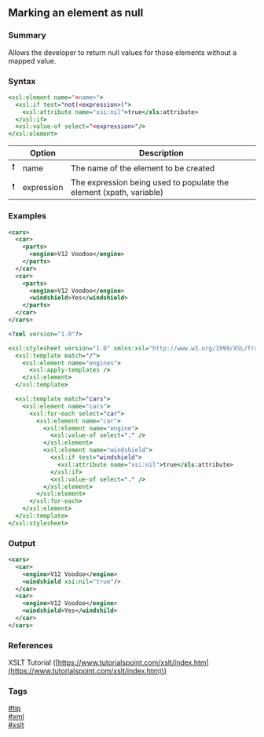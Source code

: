 ## Marking an element as null

### Summary
Allows the developer to return null values for those elements without a mapped value.

### Syntax
```xslt
<xsl:element name="<name>">
  <xsl:if test="not(<expression>)">
    <xsl:attribute name="xsi:nil">true</xls:attribute>
  </xsl:if>
  <xsl:value-of select="<expression>"/>
</xsl:element>
```

|               | Option     | Description                                                         |
| :-----------: | ---------- | ------------------------------------------------------------------- |
| :exclamation: | name       | The name of the element to be created                               |
| :exclamation: | expression | The expression being used to populate the element (xpath, variable) |

### Examples
```xml
<cars>
  <car>
    <parts>
      <engine>V12 Voodoo</engine>
    </parts>
  </car>
  <car>
    <parts>
      <engine>V12 Voodoo</engine>
      <windshield>Yes</windshield>
    </parts>
  </car>
</cars>
```

```xslt
<?xml version="1.0"?>

<xsl:stylesheet version="1.0" xmlns:xsl="http://www.w3.org/1999/XSL/Transform">
  <xsl:template match="/">
    <xsl:element name="engines">
      <xsl:apply-templates />
    </xsl:element>
  </xsl:template>

  <xsl:template match="cars">
    <xsl:element name="cars">
      <xsl:for-each select="car">
        <xsl:element name="car">
          <xsl:element name="engine">
            <xsl:value-of select="." />
          </xsl:element>
          <xsl:element name="windshield">
            <xsl:if test="windshield">
              <xsl:attribute name="xsi:nil">true</xls:attribute>
            </xsl:if>
            <xsl:value-of select="." />
          </xsl:element>
        </xsl:element>
      </xsl:for-each>
    </xsl:element>
  </xsl:template>
</xsl:stylesheet>
```

### Output
```xml
<cars>
  <car>
    <engine>V12 Voodoo</engine>
    <windshield xsi:nil="true"/>
  </car>
  <car>
    <engine>V12 Voodoo</engine>
    <windshield>Yes</windshild>
  </car>
</cars>
```

### References
XSLT Tutorial \([https://www.tutorialspoint.com/xslt/index.htm](https://www.tutorialspoint.com/xslt/index.htm)\)

### Tags
[#tip](../../tips.md)  
[#xml](../xml.md)   
[#xslt](xslt.md)